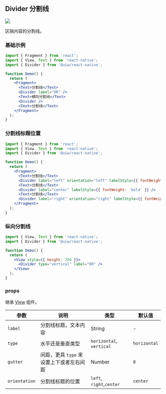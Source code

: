 Divider 分割线
---

![](https://user-images.githubusercontent.com/66067296/140264880-2e3ad121-d86f-4625-8149-7bf452b348db.png)<!--rehype:style=zoom: 33%;float: right; margin-left: 15px;-->

区隔内容的分割线。

### 基础示例

```jsx
import { Fragment } from 'react';
import { View, Text } from 'react-native';
import { Divider } from '@uiw/react-native';

function Demo() {
  return (
    <Fragment>
      <Text>分割线</Text>
      <Divider label="OR" />
      <Text>横向分割线</Text>
      <Divider />
      <Text>分割线</Text>
    </Fragment>
  );
}
```

### 分割线标题位置

```jsx
import { Fragment } from 'react';
import { View, Text } from 'react-native';
import { Divider } from '@uiw/react-native';

function Demo() {
  return (
    <Fragment>
      <Text>分割线</Text>
      <Divider label="left" orientation="left" labelStyle={{ fontWeight: 'bold' }} />
      <Text>分割线</Text>
      <Divider label="center" labelStyle={{ fontWeight: 'bold' }} />
      <Text>分割线</Text>
      <Divider label="right" orientation="right" labelStyle={{ fontWeight: 'bold' }} />
    </Fragment>
  );
}
```

### 纵向分割线

```jsx
import { View, Text } from 'react-native';
import { Divider } from '@uiw/react-native';

function Demo() {
  return (
    <View style={{ height: 200 }}>
      <Divider type="vertical" label="OR" />
    </View>
  );
}
```

### props

继承 [View](https://facebook.github.io/react-native/docs/view#props) 组件。

| 参数 | 说明 | 类型 | 默认值 |
|------|------|-----|------|
| `label` | 分割线标题，文本内容 | String | - |
| `type` | 水平还是垂直类型 | `horizontal`, `vertical` | `horizontal` |
| `gutter` | 间距，更具 `type` 来设置上下或者左右间距 | Number | `8` |
| `orientation` | 分割线标题的位置 |  `left`, `right`,`center`| `center` |